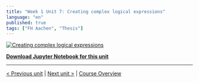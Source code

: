 ```yaml
---
title: "Week 1 Unit 7: Creating complex logical expressions"
language: "en"
published: true
tags: ["FH Aachen", "Thesis"]
---
```


[![Creating complex logical expressions](https://img.youtube.com/vi/2aWR7otJWq4/hqdefault.jpg)](https://youtu.be/2aWR7otJWq4)

[**Download Jupyter Notebook for this unit**](files/Week_1_Unit_7_express_notebook.ipynb)

---

[< Previous unit](/teaching/python-mooc/week1_unit7_selftest) | [Next unit >](/teaching/python-mooc/week1_unit6_selftest) |
[Course Overview](/teaching/python-mooc)